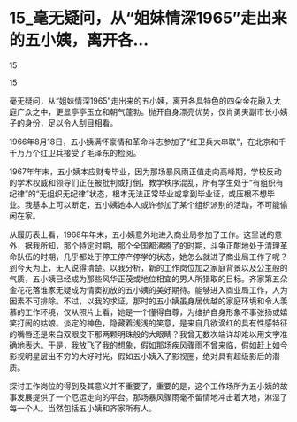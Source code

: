 # 15_毫无疑问，从“姐妹情深1965”走出来的五小姨，离开各...

15

15

毫无疑问，从“姐妹情深1965”走出来的五小姨，离开各具特色的四朵金花融入大庭广众之中，更显亭亭玉立和朝气蓬勃。抛开自身漂亮优势，仅肖勇夫副市长小姨子的身份，足以令人刮目相看。

1966年8月18日，五小姨满怀豪情和革命斗志参加了“红卫兵大串联”，在北京和千千万万个红卫兵接受了毛泽东的检阅。

1967年年末，五小姨本应财专毕业，因为那场暴风雨正值走向高峰期，学校反动的学术权威和领导们正在被批判或打倒，教学秩序混乱，所有学生处于“有组织有纪律”的“无组织无纪律”状态，根本无法正常毕业或拿到毕业证，或压根不想毕业。我基本上可以断定，五小姨她本人或许参加了某个组织派别的活动，不可能偷闲在家。

从履历表上看，1968年年末，五小姨意外地进入商业局参加了工作。这里说的意外，据我所知，那个特定时期，那个全国都沸腾了的时期，斗争正酣地处于清理革命队伍的时期，几乎都处于停工停产停学的状态，她怎么就进了商业局工作了呢？到今天为止，无人说得清楚。以我分析，新的工作岗位加之家庭背景以及公主般的气质，五小姨已经成为那些风华正茂或地位相宜的男人所猎取的目标。齐家第五朵金花花落谁家无疑成为情窦初放的五小姨的美好期待。能够进入商业局工作，人为因素不可排除。不过，以我的求证，那时的五小姨虽身居优越的家庭环境和令人羡慕的工作环境，仅从照片上看，她是一个懂得自尊，为维护自身形象不事张扬或嬉笑打闹的姑娘。淡定的神色，隐藏着浅浅的笑意，是来自几欲滴红的具有性感特征的嘴唇还是来自双眼皮下那两颗明珠般的大眼睛？我曾无数次端详却难以用文字准确地表达。于是，我放飞了我的想象，假如那场疾风骤雨不曾来临，假如赶上如今影视明星层出不穷的大好时光，假如五小姨入了影视圈，绝对具有超级影后的潜质。

探讨工作岗位的得到及其意义并不重要了，重要的是，这个工作场所为五小姨的故事发展提供了一个厄运走向的平台。那场暴风骤雨毫不留情地冲击着大地，淋湿了每一个人。当然包括五小姨和齐家所有人。